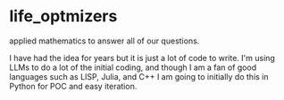 # life_optmizers
applied mathematics to answer all of our questions.

I have had the idea for years but it is just a lot of code to write. I'm using LLMs to do a lot of the initial coding, and though I am a fan of good languages such as LISP, Julia, and C++ I am going to initially do this in Python for POC and easy iteration.


